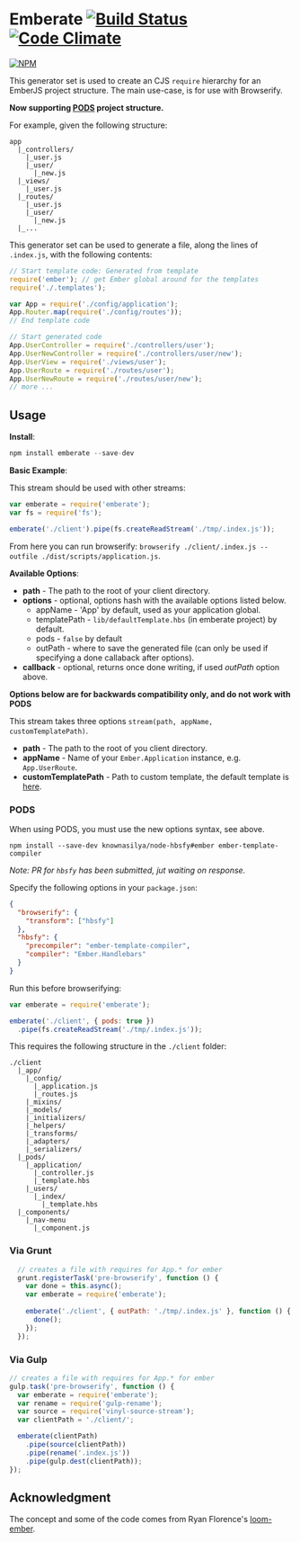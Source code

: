 Emberate [![Build Status][travis-img]][travis-url] [![Code Climate][coverage-img]][coverage-url]
======================

[![NPM][npm-badge-img]][npm-badge-url]

This generator set is used to create an CJS `require` hierarchy for an EmberJS project structure.
The main use-case, is for use with Browserify.  

**Now supporting [PODS][pods] project structure.**

For example, given the following structure:

```no-highlight
app
  |_controllers/
    |_user.js
    |_user/
      |_new.js
  |_views/
    |_user.js
  |_routes/
    |_user.js
    |_user/
      |_new.js
  |_...
```

This generator set can be used to generate a file, along the lines of `.index.js`, with the following contents:

```js
// Start template code: Generated from template
require('ember'); // get Ember global around for the templates
require('./.templates');

var App = require('./config/application');
App.Router.map(require('./config/routes'));
// End template code

// Start generated code
App.UserController = require('./controllers/user');
App.UserNewController = require('./controllers/user/new');
App.UserView = require('./views/user');
App.UserRoute = require('./routes/user');
App.UserNewRoute = require('./routes/user/new');
// more ...
```


## Usage


__Install__:

```js
npm install emberate --save-dev
```


__Basic Example__:

This stream should be used with other streams:
```js
var emberate = require('emberate');
var fs = require('fs');

emberate('./client').pipe(fs.createReadStream('./tmp/.index.js'));
```

From here you can run browserify: `browserify ./client/.index.js --outfile ./dist/scripts/application.js`.


__Available Options__:

* __path__ - The path to the root of your client directory.
* __options__ - optional, options hash with the available options listed below.
  - appName - 'App' by default, used as your application global.
  - templatePath - `lib/defaultTemplate.hbs` (in emberate project) by default.
  - pods - `false` by default
  - outPath - where to save the generated file (can only be used if specifying a done callaback after options).
* __callback__ - optional, returns once done writing, if used _outPath_ option above.

**Options below are for backwards compatibility only, and do not work with PODS**  

This stream takes three options `stream(path, appName, customTemplatePath)`.

* __path__ - The path to the root of you client directory.
* __appName__ - Name of your `Ember.Application` instance, e.g. `App.UserRoute`.
* __customTemplatePath__ - Path to custom template, the default template is [here][default-template].


### PODS

When using PODS, you must use the new options syntax, see above.

```no-highlight
npm install --save-dev knownasilya/node-hbsfy#ember ember-template-compiler
```
_Note: PR for `hbsfy` has been submitted, jut waiting on response._

Specify the following options in your `package.json`:

```json
{
  "browserify": {
    "transform": ["hbsfy"]
  },
  "hbsfy": {
    "precompiler": "ember-template-compiler",
    "compiler": "Ember.Handlebars"
  }
}
```

Run this before browserifying:

```js
var emberate = require('emberate');

emberate('./client', { pods: true })
  .pipe(fs.createReadStream('./tmp/.index.js'));
```

This requires the following structure in the `./client` folder:

```no-highlight
./client
  |_app/
    |_config/
      |_application.js
      |_routes.js
    |_mixins/
    |_models/
    |_initializers/
    |_helpers/
    |_transforms/
    |_adapters/
    |_serializers/
  |_pods/
    |_application/
      |_controller.js
      |_template.hbs
    |_users/
      |_index/
        |_template.hbs
  |_components/
    |_nav-menu
      |_component.js
```



### Via Grunt


```js
  // creates a file with requires for App.* for ember
  grunt.registerTask('pre-browserify', function () {
    var done = this.async();
    var emberate = require('emberate');
    
    emberate('./client', { outPath: './tmp/.index.js' }, function () {
      done();  
    });
  });
```

### Via Gulp

```js
// creates a file with requires for App.* for ember
gulp.task('pre-browserify', function () {
  var emberate = require('emberate');
  var rename = require('gulp-rename');
  var source = require('vinyl-source-stream');
  var clientPath = './client/';

  emberate(clientPath)
    .pipe(source(clientPath))
    .pipe(rename('.index.js'))
    .pipe(gulp.dest(clientPath));
});
```

## Acknowledgment

The concept and some of the code comes from Ryan Florence's [loom-ember][loom-ember].

[loom-ember]: https://github.com/rpflorence/loom-ember
[compiler]: https://github.com/toranb/ember-template-compiler
[travis-url]: https://travis-ci.org/AppGeo/emberate
[travis-img]: https://travis-ci.org/AppGeo/emberate.svg?branch=master
[npm-badge-img]: https://nodei.co/npm/emberate.svg?compact=true
[npm-badge-url]: https://nodei.co/npm/emberate/
[default-template]: https://github.com/AppGeo/emberate/blob/master/lib/defaultTemplate.hbs
[pods]: http://emberjs.com/blog/2013/12/17/whats-coming-in-ember-in-2014.html
[coverage-img]: https://codeclimate.com/github/AppGeo/emberate.png
[coverage-url]: https://codeclimate.com/github/AppGeo/emberate
